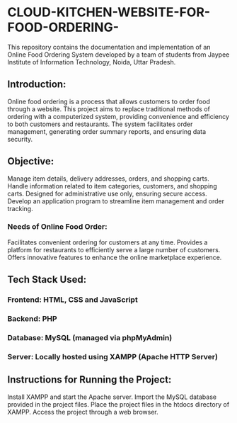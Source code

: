 # CLOUD-KITCHEN-WEBSITE-FOR-FOOD-ORDERING-
This repository contains the documentation and implementation of an Online Food Ordering System developed by a team of students from Jaypee Institute of Information Technology, Noida, Uttar Pradesh.

## Introduction:
Online food ordering is a process that allows customers to order food through a website. This project aims to replace traditional methods of ordering with a computerized system, providing convenience and efficiency to both customers and restaurants. The system facilitates order management, generating order summary reports, and ensuring data security.

## Objective:
Manage item details, delivery addresses, orders, and shopping carts.
Handle information related to item categories, customers, and shopping carts.
Designed for administrative use only, ensuring secure access.
Develop an application program to streamline item management and order tracking.
### Needs of Online Food Order:
Facilitates convenient ordering for customers at any time.
Provides a platform for restaurants to efficiently serve a large number of customers.
Offers innovative features to enhance the online marketplace experience.
## Tech Stack Used:
### Frontend: HTML, CSS and JavaScript
### Backend: PHP
### Database: MySQL (managed via phpMyAdmin)
### Server: Locally hosted using XAMPP (Apache HTTP Server)

## Instructions for Running the Project:
Install XAMPP and start the Apache server.
Import the MySQL database provided in the project files.
Place the project files in the htdocs directory of XAMPP.
Access the project through a web browser.
